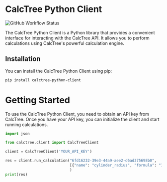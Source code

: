 # CalcTree Python Client
![GitHub Workflow Status](https://img.shields.io/github/workflow/status/calctree/calctree-python-client/CI)

The CalcTree Python Client is a Python library that provides a convenient interface for interacting with the CalcTree API. It allows you to perform calculations using CalcTree's powerful calculation engine.

## Installation

You can install the CalcTree Python Client using pip:

```bash
pip install calctree-python-client
```

# Getting Started
To use the CalcTree Python Client, you need to obtain an API key from CalcTree. Once you have your API key, you can initialize the client and start running calculations.

```python
import json

from calctree.client import CalcTreeClient

client = CalcTreeClient('YOUR_API_KEY')

res = client.run_calculation("6fd16232-39e3-44a9-aee2-d6ad375698b0",
                             [{"name": "cylinder_radius", "formula": "1000"}]
                             )
print(res)
```


